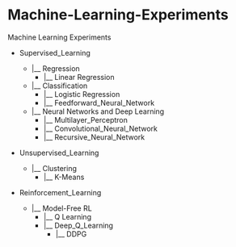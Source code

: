 # Machine-Learning-Experiments
Machine Learning Experiments
  
- Supervised_Learning
  - |__ Regression
    - |__ Linear Regression
  - |__ Classification
    - |__ Logistic Regression
    - |__ Feedforward_Neural_Network
  - |__ Neural Networks and Deep Learning
    - |__ Multilayer_Perceptron
    - |__ Convolutional_Neural_Network
    - |__ Recursive_Neural_Network
  
- Unsupervised_Learning
  - |__ Clustering
    - |__ K-Means
    
- Reinforcement_Learning
  - |__ Model-Free RL
    - |__ Q Learning
    - |__ Deep_Q_Learning
      - |__ DDPG
